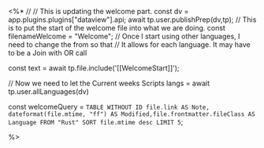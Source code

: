 <%*
// // This is updating the welcome part.
const dv = app.plugins.plugins["dataview"].api;
await tp.user.publishPrep(dv,tp);
// This is to put the start of the welcome file into what we are doing.
const filenameWelcome = "Welcome";
// Once I start using other languages, I need to change the from so that
// It allows for each language. It may have to be a Join with OR call

const text = await tp.file.include('[[WelcomeStart]]');





// Now we need to let the Current weeks Scripts
langs = await tp.user.allLanguages(dv)



const welcomeQuery = `TABLE WITHOUT ID
file.link AS Note, dateformat(file.mtime, "ff") AS Modified,file.frontmatter.fileClass AS Language
FROM "Rust"
SORT file.mtime desc
LIMIT 5`;

%>
